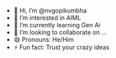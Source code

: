 - 👋 Hi, I’m @nvgopikumbha
- 👀 I’m interested in AIML
- 🌱 I’m currently learning Gen Ai
- 💞️ I’m looking to collaborate on ...
- 😄 Pronouns: He/Him
- ⚡ Fun fact: Trust your crazy ideas

<!---
nvgopikumbha/nvgopikumbha is a ✨ special ✨ repository because its `README.md` (this file) appears on your GitHub profile.
You can click the Preview link to take a look at your changes.
--->
